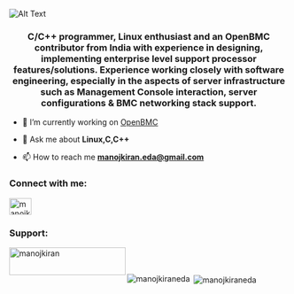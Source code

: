 ![Alt Text](https://raw.githubusercontent.com/manojkiraneda/manojkiraneda/master/Manojkiran%20Eda_README.gif)

<h3 align="center">C/C++ programmer, Linux enthusiast and an OpenBMC contributor from India with experience in designing, implementing enterprise level support processor features/solutions. Experience working closely with software engineering, especially in the aspects of server infrastructure such as Management Console interaction, server configurations & BMC networking stack support.</h3>

- 🔭 I’m currently working on [OpenBMC](https://github.com/openbmc/openbmc)

- 💬 Ask me about **Linux,C,C++**

- 📫 How to reach me **manojkiran.eda@gmail.com**

<h3 align="left">Connect with me:</h3>
<p align="left">
<a href="https://linkedin.com/in/manojkiraneda" target="blank"><img align="center" src="https://cdn.jsdelivr.net/npm/simple-icons@3.0.1/icons/linkedin.svg" alt="manojkiraneda" height="30" width="40" /></a>
</p>
<h3 align="left">Support:</h3>
<p><a href="https://www.buymeacoffee.com/manojkiran"> <img align="left" src="https://cdn.buymeacoffee.com/buttons/v2/default-yellow.png" height="50" width="210" alt="manojkiran" /></a></p><br><br>

<p><img align="left" src="https://github-readme-stats.vercel.app/api/top-langs?username=manojkiraneda&show_icons=true&locale=en&layout=compact" alt="manojkiraneda" /></p>

<p>&nbsp;<img align="center" src="https://github-readme-stats.vercel.app/api?username=manojkiraneda&show_icons=true&locale=en" alt="manojkiraneda" /></p>

